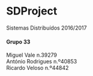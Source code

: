 # SDProject

Sistemas Distribuídos 2016/2017

<h4>Grupo 33 </h4>
Miguel Vale n.39279  <br> 
António Rodrigues n.º40853  <br>
Ricardo Veloso n.º44842  <br>


